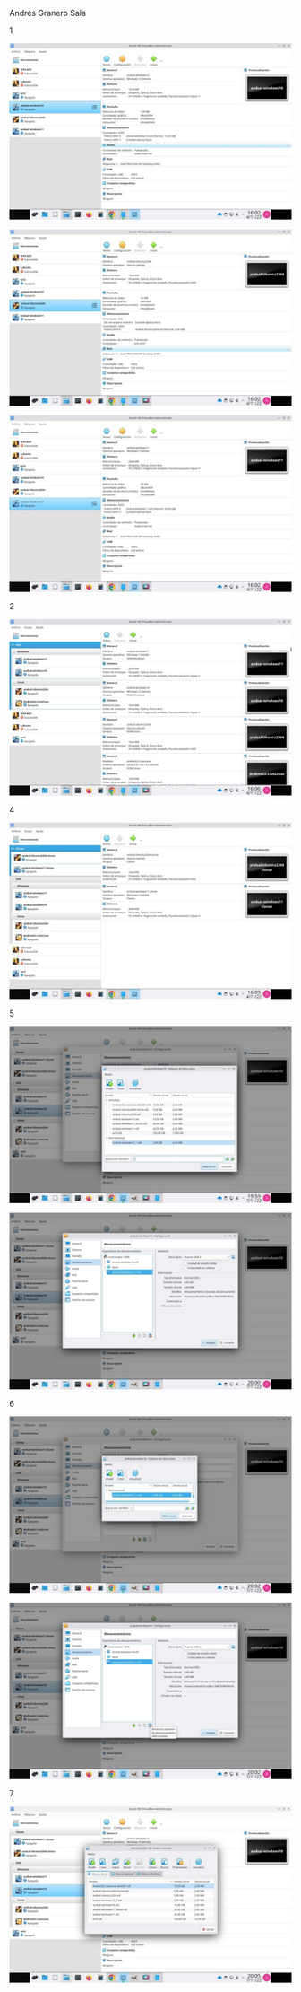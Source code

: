 ﻿Andrés Granero Sala

1

![](Aspose.Words.55b02492-c3b4-4ca7-822e-f463aa90f28e.001.jpeg)

![](Aspose.Words.55b02492-c3b4-4ca7-822e-f463aa90f28e.002.jpeg)

![](Aspose.Words.55b02492-c3b4-4ca7-822e-f463aa90f28e.003.jpeg)

2

![](Aspose.Words.55b02492-c3b4-4ca7-822e-f463aa90f28e.004.jpeg)

4

![](Aspose.Words.55b02492-c3b4-4ca7-822e-f463aa90f28e.005.jpeg)

5

![](Aspose.Words.55b02492-c3b4-4ca7-822e-f463aa90f28e.006.jpeg)

![](Aspose.Words.55b02492-c3b4-4ca7-822e-f463aa90f28e.007.jpeg)

6

![](Aspose.Words.55b02492-c3b4-4ca7-822e-f463aa90f28e.008.jpeg)

![](Aspose.Words.55b02492-c3b4-4ca7-822e-f463aa90f28e.009.jpeg)

7

![](Aspose.Words.55b02492-c3b4-4ca7-822e-f463aa90f28e.010.jpeg)

